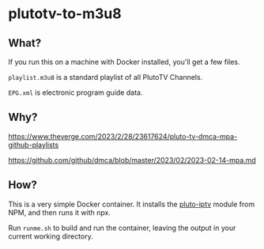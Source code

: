 # plutotv-to-m3u8

## What?

If you run this on a machine with Docker installed, you'll get a few files.

`playlist.m3u8` is a standard playlist of all PlutoTV Channels.

`EPG.xml` is electronic program guide data.

## Why?

https://www.theverge.com/2023/2/28/23617624/pluto-tv-dmca-mpa-github-playlists

https://github.com/github/dmca/blob/master/2023/02/2023-02-14-mpa.md

## How?

This is a very simple Docker container.  It installs the [pluto-iptv](https://github.com/evoactivity/PlutoIPTV) module from NPM, and then runs it with npx.

Run `runme.sh` to build and run the container, leaving the output in your current working directory.
